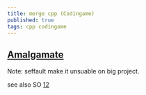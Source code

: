 ```yaml
---
title: merge cpp (Codingame)
published: true
tags: cpp codingame
---
```

## [Amalgamate](https://github.com/vinniefalco/Amalgamate/)
Note: seffault make it unsuable on big project.

see also SO [1](https://stackoverflow.com/questions/2719311/tool-to-create-an-amalgamation-combine-all-source-files-of-a-library-into-one-fo)[2](https://stackoverflow.com/questions/5995773/merge-c-files-into-a-single-source-file)
